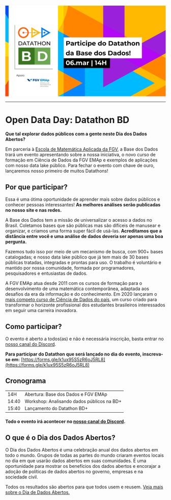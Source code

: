 <!-- Header -->
<p align="center">
    <img src="../images/odd_bd_2021.png" width="600" alt="Base dos Dados Mais">
</p>

---

# Open Data Day: Datathon BD

**Que tal explorar dados públicos com a gente neste Dia dos Dados Abertos?**

Em parceria à [Escola de Matemática Aplicada da FGV](https://emap.fgv.br/), a Base dos Dados
trará um evento apresentando sobre a nossa iniciativa, o novo curso de
formação em Ciência de Dados da FGV EMAp e
exemplos de aplicações com nosso data lake público. Para fechar o evento
com chave de ouro, lançaremos nosso primeiro de muitos Datathons!

## Por que participar?

Essa é uma ótima oportunidade de aprender mais sobre dados públicos e
conhecer pessoas interessantes! **As melhores análises serão
publicadas no nosso site e nas redes.**

A Base dos Dados tem a missão de universalizar o acesso a dados no
Brasil. Coletamos bases que são públicas mas são difíceis de manusear e
organizar, e criamos uma forma super fácil de usá-las. **Acreditamos que
a distância entre você e uma análise de dados deveria ser apenas uma boa
pergunta.**

Fazemos tudo isso por meio de um mecanismo de busca, com 900+ bases
catalogadas; e nosso data lake público que já tem mais de 30 bases
públicas tratadas, integradas e prontas para uso. O trabalho é
voluntário e mantido por nossa comunidade, formada por programadores,
pesquisadores e entusiastas de dados.

A FGV EMAp atua desde 2011 com os cursos de formação para o
desenvolvimento de uma matemática contemporânea, adaptada aos desafios
da era da informação e do conhecimento. Em 2020 lançaram o [mais competo
curso de Ciência de Dados do país](https://emap.fgv.br/graduacao/ciencia-dados), um curso criado
para transformar o horizonte profissional dos estudantes brasileiros interessados em
seguir uma carreira inovadora.

## Como participar?

O evento é aberto a todos(as) e não é necessária inscrição, basta entrar no
[nosso canal do Discord](https://discord.gg/huKWpsVYx4).

**Para participar do Datathon que será lançado no dia do evento,
inscreva-se em:** [https://forms.gle/k1ux95S5zR6oJ5RL8](https://forms.gle/k1ux95S5zR6oJ5RL8)

## Cronograma

| | | 
| --- | ---- |
| 14H | Abertura: Base dos Dados e FGV EMAp |
| 14:40 | Workshop: Analisando dados públicos na BD+ |
| 15:40 | Lançamento do Datathon BD+ |

#### Todo o evento irá acontecer no [nosso canal do Discord](https://discord.gg/huKWpsVYx4).


## O que é o Dia dos Dados Abertos?
O Dia dos Dados Abertos é uma celebração anual dos dados abertos em todo o mundo. Grupos de todas as partes do mundo criaram eventos locais no dia em que usarão dados abertos em suas comunidades. É uma oportunidade para mostrar os benefícios dos dados abertos e encorajar a adoção de políticas de dados abertos no governo, empresas e na sociedade civil.

Todos os resultados são abertos para que todos usem e reusem. [Veja mais
sobre o Dia de Dados Abertos.](https://opendataday.org/pt_br/)